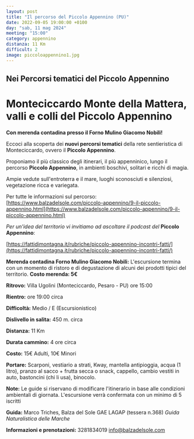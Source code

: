 ```yaml
---
layout: post
title: "Il percorso del Piccolo Appennino (PU)"
date: 2022-09-05 19:00:00 +0100
day: "sab, 11 mag 2024"
meeting: "15:00"
category: appennino
distanza: 11 Km
difficult: 2
image: piccoloappennino1.jpg
---
```


## Nei Percorsi tematici del Piccolo Appennino

# Monteciccardo Monte della Mattera, valli e colli del Piccolo Appennino

**Con merenda contadina presso il Forno Mulino Giacomo Nobili!**

Eccoci alla scoperta dei **nuovi percorsi tematici** della rete sentieristica di Monteciccardo, ovvero il **Piccolo Appennino**.

Proponiamo il più classico degli itinerari, il più appenninico, lungo il percorso **Piccolo Appennino**, in ambienti boschivi, solitari e ricchi di magia.

Ampie vedute sull'entroterra e il mare, luoghi sconosciuti e silenziosi, vegetazione ricca e variegata.

Per tutte le informazioni sul percorso:  [https://www.balzadelsole.com/piccolo-appennino/9-il-piccolo-appennino.html](https://www.balzadelsole.com/piccolo-appennino/9-il-piccolo-appennino.html)


*Per un'idea del territorio vi invitiamo ad ascoltare il podcast del* **Piccolo Appennino**: 

[https://fattidimontagna.it/rubriche/piccolo-appennino-incontri-fatti/](https://fattidimontagna.it/rubriche/piccolo-appennino-incontri-fatti/)


**Merenda contadina Forno Mulino Giacomo Nobili:** L'escursione termina con un momento di ristoro e di degustazione di alcuni dei prodotti tipici del territorio. **Costo merenda: 5€** 

**Ritrovo:** Villa Ugolini (Monteciccardo, Pesaro - PU) ore 15:00

**Rientro:** ore 19:00 circa 

**Difficoltà:** Medio / E (Escursionistico)

**Dislivello in salita:**  450 m. circa

**Distanza:** 11 Km

**Durata cammino:** 4 ore circa 

**Costo:** 15€ Adulti, 10€ Minori


**Portare:** Scarponi, vestiario a strati, Kway, mantella antipioggia, acqua (1 litro), pranzo al sacco + frutta secca o snack, cappello, cambio vestiti in auto, bastoncini (chi li usa), binocolo. 

**Note:** Le guide si riservano di modificare l'itinerario in base alle condizioni ambientali di giornata. L'escursione verrà confermata con un minimo di 5 iscritti

**Guida:** Marco Triches, Balza del Sole GAE LAGAP (tessera n.368)
*Guida Naturalistica delle Marche*

**Informazioni e prenotazioni:** 3281834019 info@balzadelsole.com
